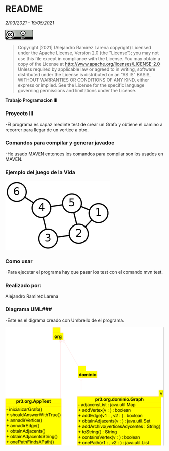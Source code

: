 # README #
*2/03/2021 - 19/05/2021*  

![Copyrith](Copyrith.png)
>Copyright [2021] (Alejandro Ramirez Larena copyright)
Licensed under the Apache License, Version 2.0 (the "License");
you may not use this file except in compliance with the License.
You may obtain a copy of the License at
http://www.apache.org/licenses/LICENSE-2.0
Unless required by applicable law or agreed to in writing, software
distributed under the License is distributed on an "AS IS" BASIS,
WITHOUT WARRANTIES OR CONDITIONS OF ANY KIND, either express or implied.
See the License for the specific language governing permissions and
limitations under the License.  

**Trabajo Programacion III**

### Proyecto III ###

-El programa es capaz medinte test de crear un Grafo y obtiene el camino a recorrer para llegar de un vertice a otro.


### Comandos para compilar y generar javadoc ###

-He usado MAVEN entonces los comandos para compilar son los usados en MAVEN.

### Ejemplo del juego de la Vida ###

![GRAFO](grafo.png)

### Como usar ###
-Para ejecutar el programa hay que pasar los test con el comando mvn test.

### Realizado por:

Alejandro Ramirez Larena  
 

### Diagrama UML###

-Este es el digrama creado con Umbrello de el programa.  

![Diagrama](Umbrello.png)